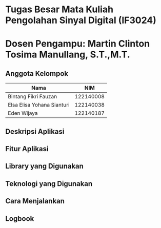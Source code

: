 # Tugas Besar Mata Kuliah Pengolahan Sinyal Digital (IF3024)
# Dosen Pengampu: Martin Clinton Tosima Manullang, S.T.,M.T.

## Anggota Kelompok
| Nama                        | NIM       | 
|-----------------------------|-----------|
| Bintang Fikri Fauzan        | 122140008 |  
| Elsa Elisa Yohana Sianturi  | 122140038 |  
| Eden Wijaya                 | 122140187 |  

## Deskripsi Aplikasi

## Fitur Aplikasi

## Library yang Digunakan

## Teknologi yang Digunakan

## Cara Menjalankan

## Logbook
